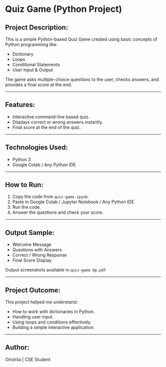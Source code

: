 # Quiz Game (Python Project)

## Project Description:
This is a simple Python-based Quiz Game created using basic concepts of Python programming like:
- Dictionary
- Loops
- Conditional Statements
- User Input & Output

The game asks multiple-choice questions to the user, checks answers, and provides a final score at the end.

---

## Features:
- Interactive command-line based quiz.
- Displays correct or wrong answers instantly.
- Final score at the end of the quiz.

---

## Technologies Used:
- Python 3
- Google Colab / Any Python IDE

---

## How to Run:
1. Copy the code from `quiz-game.ipynb`.
2. Paste in Google Colab / Jupyter Notebook / Any Python IDE.
3. Run the code.
4. Answer the questions and check your score.

---

## Output Sample:
- Welcome Message
- Questions with Answers
- Correct / Wrong Response
- Final Score Display

Output screenshots available in `quiz-game Op.pdf`

---

## Project Outcome:
This project helped me understand:
- How to work with dictionaries in Python.
- Handling user input.
- Using loops and conditions effectively.
- Building a simple interactive application.

---

## Author:
Oindrila | CSE Student
